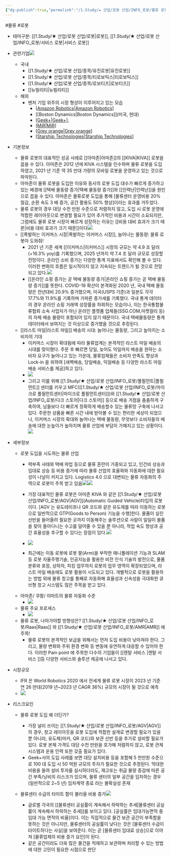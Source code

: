 ```yaml
---
{"dg-publish":true,"permalink":"/1.Study/★ 산업/로봇 산업/INFO_로봇/물류 로봇/","created":"2023-06-29T11:52:08.850+09:00","updated":"2025-06-25T11:15:25.404+09:00"}
---
```


#물류 #로봇

- 테마구분: [[1.Study/★ 산업/로봇 산업/로봇\|로봇]], [[1.Study/★ 산업/로봇 산업/INFO_로봇/서비스 로봇\|서비스 로봇]]

- 관련기업![](https://i.imgur.com/aFhoTeK.png)

	- 국내
		- [[1.Study/★ 산업/로봇 산업/종목/유진로봇\|유진로봇]]
		- [[1.Study/★ 산업/로봇 산업/종목/티로보틱스\|티로보틱스]]
		- [[1.Study/★ 산업/로봇 산업/종목/로보티즈\|로보티즈]]
		- [[뉴빌리티\|뉴빌리티]] 
	- 해외
		- 벤처 기업 위주의 시장 형성이 이루어지고 있는 모습
			- [[Amazon Robotics\|Amazon Robotics]](미국)
			- [[Boston Dynamics\|Boston Dynamics]](미국, 현대)
			- [[Geek+\|Geek+]](중국),
			- [[MiR\|MiR]](덴마크)
			- [[Grey orange\|Grey orange]](인도)
			- [[Starship Technologies\|Starship Technologies]](미국)


- 기본정보
	- 물류 로봇의 대표적인 성공 사례로 [[아마존\|아마존]]의 [[KIVA\|KIVA]] 로봇을 꼽을 수 있다. 아마존은 2012 년에 KIVA 시스템을 인수하며 물류 로봇을 도입하였고, 2021 년 기준 약 35 만대 가량의 모바일 로봇을 운영하고 있는 것으로 파악된다. 
	- 아마존이 물류 로봇을 도입한 이유와 동사의 로봇 도입 대수가 빠르게 증가하고 있는 배경에 [[택배 물동량 증가\|택배 물동량 증가]]와 [[인력난\|인력난]]을 원인으로 꼽을 수 있다. 아마존은 물류로봇 도입을 통해 [물류센터 운영비용 20% 절감, 순환 속도 3 배 증가, 공간 활용도 50% 향상]이라는 효과를 거두었다. 
	- 물류 로봇의 경우 대당 수천 만원 수준으로 저렴하지 않고, 도입 시 로봇 운영에 적합한 레이아웃으로 변경할 필요가 있어 추가적인 비용과 시간이 소요되지만, 그럼에도 물류 로봇 시장이 빠르게 성장하는 이유는 [[비용 대비 효과가 크기 때문\|비용 대비 효과가 크기 때문]]이다![](https://i.imgur.com/D4TAUE1.png)
	- [[폭발하는 이커머스 시장\|폭발하는 이커머스 시장]], 늘어나는 물동량: 물류 로봇아 도와줘!
		- 2021 년 기준 세계 [[이커머스\|이커머스]] 시장의 규모는 약 4.9 조 달러(+16.3% yoy)를 기록했으며, 2025 년까지 약 7.4 조 달러 규모로 성장할 전망이다. 온라인 소비 증가는 다양한 통계 지표에서도 확인해 볼 수 있다. 이러한 변화의 흐름은 일시적이지 않고 지속되는 트렌드가 될 것으로 전망되고 있다.![](https://i.imgur.com/JshZFwB.png)
		-  [[온라인 쇼핑 증가는 곧 택배 물동량 증가\|온라인 쇼핑 증가는 곧 택배 물동량 증가]]를 뜻한다. COVID-19 확산이 본격화된 2020 년, 국내 택배 물동량은 전년대비 20.9% 증가했으며, 미국(USPS 기준)과 일본도 각각 17.7%와 11.9%를 기록하며 가파른 증가세를 기록했다. 국내 통계 데이터의 경우 온라인 쇼핑 거래액 성장률을 하회하는 모습이나, 이는 한국통합물류협회 소속 사업자가 아닌 온라인 플랫폼 업체들(SSG.COM,마켓컬리 등)의 자체 배송 물량이 포함되어 있지 않기 때문이다. 국내 택배물동량은 통계 데이터에서 보여지는 것 이상으로 증가했을 것으로 추정된다.
	- [[라스트 마일\|라스트 마일]] 배송의 시대: 늘어나는 물동량, 그리고 높아지는 소비자의 기대
		- 이커머스 시장이 확대됨에 따라 물류업계는 본격적인 라스트 마일 배송의 시대를 맞이했다. 주문 후 빠르면 당일, 늦어도 익일까지 배송을 원하는 소비자 요구가 늘어나고 있는 가운데, 물류업체들은 소비자 만족도 향상과 Lock-in 을 위하여 [새벽배송, 당일배송, 익일배송 등 다양한 라스트 마일배송 서비스를 제공]하고 있다. 
		- ![](https://i.imgur.com/SA7XYdf.png)
		- 그리고 이를 위해 [[1.Study/★ 산업/로봇 산업/INFO_로봇/풀필먼트\|풀필먼트]] 센터를 키우고 MFC([[1.Study/★ 산업/로봇 산업/INFO_로봇/마이크로 풀필먼트센터\|마이크로 풀필먼트센터]])와 [[1.Study/★ 산업/로봇 산업/INFO_로봇/다크 스토어\|다크 스토어]] 등으로 배송 거점을 촘촘하게 구축하여, 남들보다 더 빠르게 정확하게 배송할수 있는 물류망 구축에 나서고 있다. 주문한 상품을 빠른 시간 내에 받아볼 수 있는 편리한 세상이 되었으나, 이커머스 시장의 확대와 늘어나는 택배 물동량, 무엇보다 소비자들의 배송에 대한 눈높이가 높아지며 물류 산업에 부담이 가해지고 있는 상황이다.![](https://i.imgur.com/lmh9DbP.png)



- 세부정보
	- 로봇 도입을 시도하는 물류 산업
		- 력부족 사태와 택배 파업 등으로 물류 혼란이 가중되고 있고, 인건비 상승과 임대료 상승 등 비용 증가에 따라 물류 산업의 효율화와 자동화에 대한 필요성이 나날이 커지고 있다. Logistics 4.0 으로 대변되는 물류 자동화의 주역으로 로봇이 주목 받고 있음![](https://i.imgur.com/YdHRkr1.png)![](https://i.imgur.com/K8mQzsM.png)

		- 가장 대표적인 물류 로봇은 아마존 KIVA 와 같은 [[1.Study/★ 산업/로봇 산업/INFO_로봇/AGV\|AGV]](Automatic Guided Vehicle)타입의 로봇이다. [AGV 는 유도테이프나 QR 코드와 같은 유도체를 따라 이동하는 로봇으로 일반적으로 GTP(Goods to Person) 기능을 수행]한다. 물품이 실린 선반을 들어올려 필요한 곳까지 이동해주는 솔루션으로 사람이 일일이 물품을 찾아 돌아다니는 수고를 덜어줄 수 있을 뿐 아니라, 작업 속도 향상과 공간 효율성을 추구할 수 있다는 장점이 있다.![](https://i.imgur.com/EzU6PFR.png)
		- ![](https://i.imgur.com/q9N99AD.png)
		- 최근에는 이동 로봇에 로봇 팔(Arm)을 부착한 매니퓰레이션 기능과 SLAM 등 로봇 자율주행기술, 인공지능을 활용한 비전 인식 기술의 발전으로, 물품 분류와 포장, 상하차, 피킹 업무까지 로봇의 업무 영역이 확장되었으며, 라스트 마일 배송에도 로봇 활용이 시도되고 있다. 개별적으로 로봇을 활용하는 방법 외에 물류 창고를 통째로 자동화해 효율성과 신속성을 극대화한 큐브형 창고 시스템도 많은 주목을 받고 있다.
	- 아마존/ 쿠팡/ 이마트의 물류 자동화 수준
		- ![](https://i.imgur.com/YX9tcmY.png)
	- 물류 주요 프로세스
		- ![](https://i.imgur.com/EKGUH4n.png)
	- 물류 로봇, 나아가야할 방향성은? [[1.Study/★ 산업/로봇 산업/INFO_로봇/Raas\|Raas]] 와 [[1.Study/★ 산업/로봇 산업/INFO_로봇/AMR\|AMR]] 에 주목!
		- 물류 로봇의 본격적인 보급을 위해서는 먼저 도입 비용이 낮아져야 한다. 그리고, 물량 변화와 주위 환경 변화 등 변동에 유연하게 대응할 수 있어야 한다. 이러한 Pain point 에 주목한 다수의 기업들이 [[렌탈 서비스 \|렌탈 서비스 ]]등 다양한 서비스와 솔루션 제공에 나서고 있다. 



- 시장규모
	- IFR 은 World Robotics 2020 에서 전세계 물류 로봇 시장이 2023 년 기준 연 26 만대(2019 년~2023 년 CAGR 36%) 규모의 시장이 될 것으로 예측
	- ![](https://i.imgur.com/ry55zFg.png)



- 리스크요인
	- 물류 로봇 도입 왜 더딘가?
		- 가장 널리 쓰이는 [[1.Study/★ 산업/로봇 산업/INFO_로봇/AGV\|AGV]] 의 경우, 창고 레이아웃을 로봇 도입에 적합한 설계로 변경할 필요가 있을 뿐 아니라, 유도체(마커, QR 코드)와 보관 선반 등을 추가로 설비할 필요가 있다. 로봇 본체 가격도 대당 수천 만원을 호가해 저렴하지 않고, 로봇 관제 시스템과 운용 인력 또한 갖출 필요가 있다.
		- Geek+사의 도입 사례를 보면 대당 설치비용 등을 포함해 5 천만원 수준으로 100 대 도입 시 50 억원 규모의 투자가 필요한 것으로 추정된다. 막대한 비용을 들여 설비 투자를 실시하더라도, 재고또는 취급 물량 증감에 따른 공간 부족/낭비의 리스크가 있으며, 물류 센터의 일부 공간을 임차하는 경우(일반적으로 2~5 년) 임차계약 종료 라는 불확실성 존재
	- 물류센터 수급의 타이트 함이 불러올 비용 증가![](https://i.imgur.com/8s4919D.png)

		- 글로벌 각국의 [[물류센터 공실률이 계속해서 하락하는 추세\|물류센터 공실률이 계속해서 하락하는 추세]]를 보이고 있다. [공실률은 임대가능면적 중 임대 가능 면적의 비율]이다. 이는 직접적으로 물건 보관 공간이 부족함을 뜻하는 것은 아니지만, 물류센터의 공실률이 낮다는 것은 [물류센터 수급이 타이트하다는 사실]을 보여준다. 이는 곧 [물류센터 임대료 상승]으로 이어져 [물류업체의 비용 증가 요인]이 된다. 
		- 같은 공간이라도 더욱 많은 물건을 적재하고 보관하며 처리할 수 있는 방법에 대한 고민이 필요한 시점으로 판단


